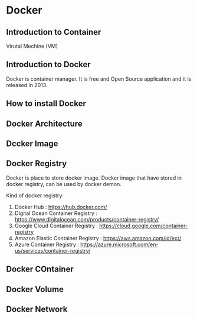 # Docker 
## Introduction to Container
Virutal Mechine (VM)
## Introduction to Docker
Docker is container manager. It is free and Open Source application and it is released in 2013. 
## How to install Docker
## Docker Architecture

## Dccker Image

## Docker Registry
Docker is place to store docker image. Docker image that have stored in docker registry, can be used by docker demon.

Kind of docker registry:
1. Docker Hub : https://hub.docker.com/
2. Digital Ocean Container Registry : https://www.digitalocean.com/products/container-registry/
3. Google Cloud Container Registry : https://cloud.google.com/container-registry
4. Amazon Elastic Container Registry : https://aws.amazon.com/id/ecr/
5. Azure Container Registry : https://azure.microsoft.com/en-us/services/container-registry/


## Docker COntainer
## Docker Volume
## Docker Network



